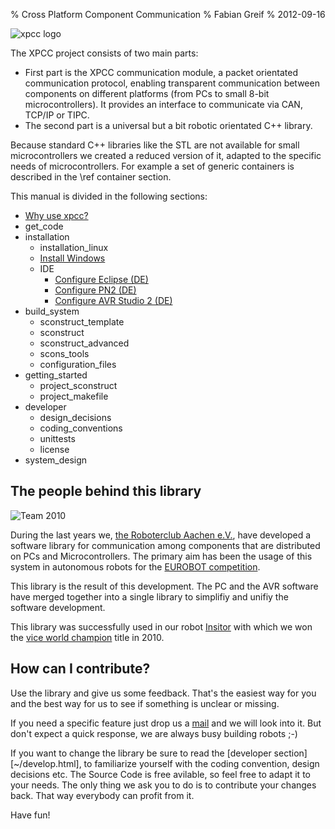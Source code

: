 % Cross Platform Component Communication
% Fabian Greif
% 2012-09-16

![](~/images/logo_xpcc.png "xpcc logo")

The XPCC project consists of two main parts:

- First part is the XPCC communication
  module, a packet orientated communication protocol, enabling transparent
  communication between components on different platforms (from PCs to small
  8-bit microcontrollers). It provides an interface to communicate via CAN,
  TCP/IP or TIPC.
- The second part is a universal but a bit robotic orientated C++ library.

Because standard C++ libraries like the STL are not available for small
microcontrollers we created a reduced version of it, adapted to the specific 
needs of microcontrollers. For example a set of generic containers is
described in the \ref container section.

This manual is divided in the following sections:

- [Why use xpcc?](~/why_use_xpcc.html)
- get_code
- installation
	- installation_linux
	- [Install Windows](~/installation_windows.html)
	- IDE
		- [Configure Eclipse (DE)](~/install_ide_eclipse.html)
		- [Configure PN2 (DE)](~/install_ide_pn2.html)
		- [Configure AVR Studio 2 (DE)](~/install/ide/avrstudio4.html)
-  build_system
	- sconstruct_template
	- sconstruct
	- sconstruct_advanced
	- scons_tools
	- configuration_files
- getting_started
	- project_sconstruct
	- project_makefile
- developer
	- design_decisions
	- coding_conventions
	- unittests
	- license
- system_design


The people behind this library
------------------------------

![](~/images/rca_2010.jpg "Team 2010")

During the last years we, [the Roboterclub Aachen e.V.][rca], have developed a
software library for communication among components that are distributed on
PCs and Microcontrollers. The primary aim has been the usage of this system
in autonomous robots for the [EUROBOT competition][eurobot].

This library is the result of this development. The PC and the AVR software
have merged together into a single library to simplifiy and unifiy the software
development.

This library was successfully used in our robot [Insitor][rca_insitor] with which we won the
[vice world champion][rca_eurobot_2010] title in 2010.


How can I contribute?
---------------------

Use the library and give us some feedback. That's the easiest way for you and
the best way for us to see if something is unclear or missing.

If you need a specific feature just drop us a [mail][]
and we will look into it. But don't expect a quick response, we are always
busy building robots ;-)

If you want to change the library be sure to read the 
[developer section][~/develop.html], to familiarize yourself with the coding
convention, design decisions etc.
The Source Code is free avilable, so feel free to adapt it to your needs. The
only thing we ask you to do is to contribute your changes back. That way
everybody can profit from it.

Have fun!


[rca]: http://www.roboterclub.rwth-aachen.de
[eurobot]: http://www.eurobot.org/eng/
[rca_insitor]: http://www.roboterclub.rwth-aachen.de/cms/index.php?option=com_content&task=view&id=165&Itemid=114
[rca_eurobot_2010]: http://www.roboterclub.rwth-aachen.de/cms/index.php?option=com_content&task=view&id=169&Itemid=118

[mail]: mailto:roboterclub@rwth-aachen.de
